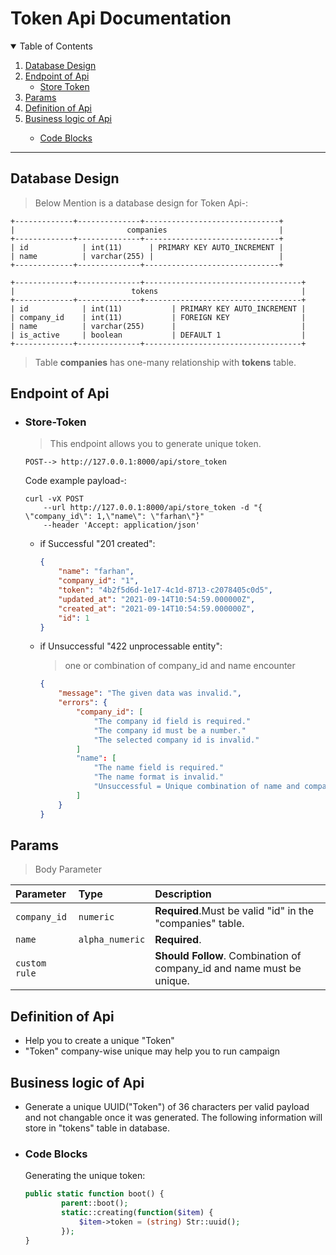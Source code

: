 #  Token Api Documentation


<!-- TABLE OF CONTENTS -->
<details open="open">
  <summary>Table of Contents</summary>

  <ol>
    <li>
      <a href="#database-design">Database Design</a>
    </li>
    <li>
      <a href="#endpoint-of-api">Endpoint of Api</a>
      <ul>
        <li><a href="#store-token">Store Token</a></li>
      </ul>
    </li>
    <li><a href="#params">Params</a></li>
    <li><a href="#definition-of-api">Definition of Api</a></li>
    <li><a href="#business-logic-of-api">Business logic of Api</a></li>
        <ul>
            <li><a href="#code-blocks">Code Blocks</a></li>
        </ul>
  </ol>
</details>

---

## Database Design
 > Below Mention is a database design for Token Api-:



```shell
+-------------+--------------+------------------------------+
|                         companies                         |
+-------------+--------------+------------------------------+
| id            | int(11)      | PRIMARY KEY AUTO_INCREMENT |
| name          | varchar(255) |                            |
+-------------+--------------+------------------------------+

+-------------+--------------+-----------------------------------+
|                          tokens                                |
+-------------+--------------+-----------------------------------+
| id            | int(11)           | PRIMARY KEY AUTO_INCREMENT |
| company_id    | int(11)           | FOREIGN KEY                |
| name          | varchar(255)      |                            |
| is_active     | boolean           | DEFAULT 1                  |
+-------------+--------------+-----------------------------------+
```

> Table **companies**  has one-many relationship with **tokens** table.


## Endpoint of Api

*   ### Store-Token
    > This endpoint allows you to generate unique token.

    ```curl
    POST--> http://127.0.0.1:8000/api/store_token
    ```

    Code example payload-:
    ```
    curl -vX POST 
        --url http://127.0.0.1:8000/api/store_token -d "{ \"company_id\": 1,\"name\": \"farhan\"}"
        --header 'Accept: application/json'
    ```

    
    * if Successful "201 created":
        ```json
        {
            "name": "farhan",
            "company_id": "1",
            "token": "4b2f5d6d-1e17-4c1d-8713-c2078405c0d5",
            "updated_at": "2021-09-14T10:54:59.000000Z",
            "created_at": "2021-09-14T10:54:59.000000Z",
            "id": 1
        }
        ```

    * if Unsuccessful "422 unprocessable entity":
        > one or combination of company_id and name encounter 


        ```json
        {
            "message": "The given data was invalid.",
            "errors": {
                "company_id": [
                    "The company id field is required."
                    "The company id must be a number."
                    "The selected company id is invalid."
                ]
                "name": [
                    "The name field is required."
                    "The name format is invalid."
                    "Unsuccessful = Unique combination of name and company_id already exists."
                ]
            }   
        }
        ```

## Params
> Body Parameter 
    
    
| Parameter | Type | Description |
| :--- | :--- | :--- |
| `company_id` | `numeric` | **Required**.Must be valid "id" in the "companies" table.|
| `name` | `alpha_numeric` | **Required**.  |
| `custom rule` |  | **Should Follow**. Combination of company_id and name must be unique. |
    
    

## Definition of Api
* Help you to create a unique "Token"
* "Token" company-wise unique may help you to run campaign

## Business logic of Api
* Generate a unique UUID("Token") of 36 characters per valid payload and not changable once it was generated. The following information will store in "tokens" table in database.
* ### Code Blocks
    Generating the unique token:
    ```php
    public static function boot() {
            parent::boot();
            static::creating(function($item) {
                $item->token = (string) Str::uuid();
            });
    }
    ```
